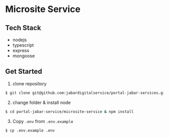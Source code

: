 # Microsite Service

## Tech Stack

-   nodejs
-   typescript
-   express
-   mongoose

## Get Started

1. clone repository

```bash
$ git clone git@github.com:jabardigitalservice/portal-jabar-services.git
```

2. change folder & install node

```bash
$ cd portal-jabar-service/microsite-service & npm install
```

3. Copy `.env` from `.env.example`

```bash
$ cp .env.example .env
```
